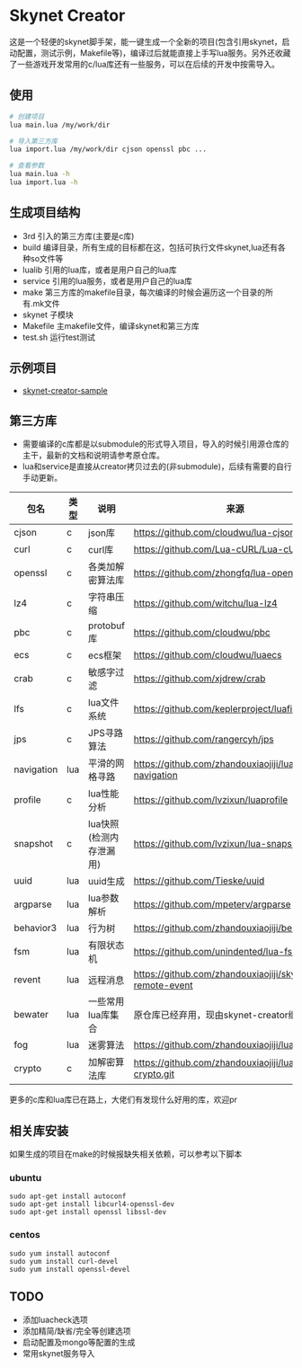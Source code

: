 # Skynet Creator
这是一个轻便的skynet脚手架，能一键生成一个全新的项目(包含引用skynet，启动配置，测试示例，Makefile等)，编译过后就能直接上手写lua服务。另外还收藏了一些游戏开发常用的c/lua库还有一些服务，可以在后续的开发中按需导入。

## 使用
```sh
# 创建项目
lua main.lua /my/work/dir

# 导入第三方库
lua import.lua /my/work/dir cjson openssl pbc ...

# 查看参数
lua main.lua -h
lua import.lua -h
```

## 生成项目结构
+ 3rd 引入的第三方库(主要是c库)
+ build 编译目录，所有生成的目标都在这，包括可执行文件skynet,lua还有各种so文件等
+ lualib 引用的lua库，或者是用户自己的lua库
+ service 引用的lua服务，或者是用户自己的lua库
+ make 第三方库的makefile目录，每次编译的时候会遍历这一个目录的所有.mk文件
+ skynet 子模块
+ Makefile 主makefile文件，编译skynet和第三方库
+ test.sh 运行test测试
## 示例项目
+ [skynet-creator-sample](https://github.com/zhandouxiaojiji/skynet-creator-sample)

## 第三方库
+ 需要编译的c库都是以submodule的形式导入项目，导入的时候引用源仓库的主干，最新的文档和说明请参考原仓库。
+ lua和service是直接从creator拷贝过去的(非submodule)，后续有需要的自行手动更新。

|  包名   | 类型  | 说明 | 来源 |
|  ----  | ----  | ---- | ---- |
| cjson | c | json库 | https://github.com/cloudwu/lua-cjson |
| curl | c | curl库 | https://github.com/Lua-cURL/Lua-cURLv3 |
| openssl | c | 各类加解密算法库 | https://github.com/zhongfq/lua-openssl |
| lz4 | c | 字符串压缩 | https://github.com/witchu/lua-lz4 |
| pbc | c | protobuf库 | https://github.com/cloudwu/pbc |
| ecs | c | ecs框架 | https://github.com/cloudwu/luaecs |
| crab | c | 敏感字过滤 | https://github.com/xjdrew/crab |
| lfs | c | lua文件系统 | https://github.com/keplerproject/luafilesystem |
| jps | c | JPS寻路算法 | https://github.com/rangercyh/jps |
| navigation | lua | 平滑的网格寻路 | https://github.com/zhandouxiaojiji/lua-navigation |
| profile | c | lua性能分析 | https://github.com/lvzixun/luaprofile |
| snapshot | c | lua快照(检测内存泄漏用) | https://github.com/lvzixun/lua-snapshot |
| uuid | lua  | uuid生成 | https://github.com/Tieske/uuid |
| argparse | lua | lua参数解析 | https://github.com/mpeterv/argparse |
| behavior3 | lua | 行为树 | https://github.com/zhandouxiaojiji/behavior3lua |
| fsm | lua | 有限状态机 | https://github.com/unindented/lua-fsm |
| revent | lua | 远程消息 | https://github.com/zhandouxiaojiji/skynet-remote-event |
| bewater | lua | 一些常用lua库集合 | 原仓库已经弃用，现由skynet-creator继续维护 |
| fog | lua | 迷雾算法 | https://github.com/zhandouxiaojiji/lua-fog |
| crypto | c | 加解密算法库 | https://github.com/zhandouxiaojiji/lua-crypto.git |

更多的c库和lua库已在路上，大佬们有发现什么好用的库，欢迎pr

## 相关库安装
如果生成的项目在make的时候报缺失相关依赖，可以参考以下脚本
### ubuntu
```shell
sudo apt-get install autoconf
sudo apt-get install libcurl4-openssl-dev
sudo apt-get install openssl libssl-dev
```

### centos
```shell
sudo yum install autoconf
sudo yum install curl-devel
sudo yum install openssl-devel
```

## TODO
+ 添加luacheck选项
+ 添加精简/缺省/完全等创建选项
+ 启动配置及mongo等配置的生成
+ 常用skynet服务导入
